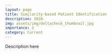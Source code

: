```yaml
---
layout: page
title: Similarity-based Patient Identification
description: 2024-
img: assets/img/deltacheck_thumbnail.jpg
importance: 2
category: Current
---
```


Description here
